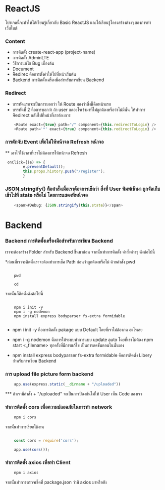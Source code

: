 # ReactJS

โปรเจคนี้จะทำให้ได้เรียนรู้เกี่ยวกับ Basic ReactJS และได้เรียนรู้โครงสร้างต่างๆ ของการทำเว็บไซต์

### Content

- การติดตั้ง create-react-app (project-name)
- การติดตั้ง AdminLTE
- วิธีการแก้ไข Bug เบื้องต้น
- Document
- Redirec คือการตั้งค่าให้ไปที่หน้าเริ่มต้น
- Backend การติดตั้งเครื่องมือสำหรับการเขียน Backend

### Redirect

- บรรทัดแรกจะเป็นการบอกว่า ให้ Route มองว่าสิ่งนี้คือหน้าแรก
- บรรทัดที่ 2 คือการบอกว่า ถ้า user กดอะไรเข้ามาที่ไม่ถูกต้องหรือว่าไม่มีนั้น ให้ทำการ Redirect กลับไปที่หน้าที่เราต้องการ

```js
    <Route exact={true} path="/" component={this.redirectToLogin} />
    <Route path='*' exact={true} component={this.redirectToLogin} />

```
### การดักจับ Event เพื่อไม่ให้หน้าจอ Refresh หน้าจอ
** เอาไว้ใช้เวลาที่เราไม่ต้องการให้หน้าจอ Refresh
```js
 onClick={(e) => {
        e.preventDefault();
        this.props.history.push("/register");
        }

```

### JSON.stringify() คือคำสั่งเมื่อเราต้องการเช็คว่า สิ่งที่ User พิมพ์เข้ามา ถูกจัดเก็บเข้าไปที่ state หรือไม่ โดยการแสดงที่หน้าจอ 
```js
    <span>#Debug: {JSON.stringify(this.state)}</span>
```
# Backend

### Backend การติดตั้งเครื่องมือสำหรับการเขียน Backend
เราจะต้องสร้าง Folder สำหรับ Backend ขึ้นมาก่อน จากนั้นทำการติดตั้ง คำสั่งต่างๆ ดังต่อไปนี้ 

*ก่อนที่เราจะติดตั้งเราจะต้องทำการเช็ค Path ก่อนว่าถูกต้องหรือไม่ ด้วยคำสั่ง pwd 

```linux

    pwd 

    cd

```

จากนั้นก็ติดตั้งดังต่อไปนี้ 

```node

    npm i init -y
    npm i -g nodemon
    npm install express bodyparser fs-extra formidable 


```

* npm i init -y คือการติดตั้ง pakage แบบ Default โดยที่เราไม่ต้องกด อะไรเลย

* npm i -g nodemon คือการให้ระบบทำการแบบ update auto โดยที่เราไม่ต้อง npm start <_filename> ทุกครั้งที่มีการแก้ไข เป็นการลดขั้นตอนในนั้นเอง

* npm install express bodyparser fs-extra formidable คือการติดตั้ง Libery สำหรับการเขียน Backend 

### การ upload file picture form backend 
```js
    app.use(express.static(__dirname + "/uploaded"))

```
*** ถ้าเรามีคำสั่ง + "/uploaded" จะเป็นการป้องกันไม่ให้ User เห็น Code ของเรา


### ทำการติดตั้ง cors เพื่อความปลอดภัยในการทำ network

```js
    npm i cors
```

จากนั้นทำการเรียกใช้งาน 
```js

    const cors = require('cors');

    app.use(cors());
```

### ทำการติดตั้ง axios เพื่อทำ Client
```js
    npm i axios 
```
จากนั้นทำการตรวจเช็คที่ package.json ว่ามี axios มาหรือยัง